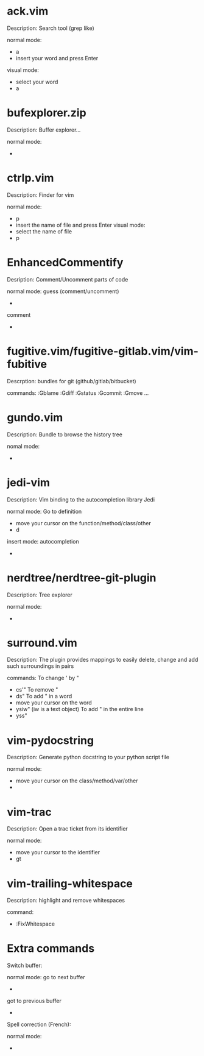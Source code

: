 ack.vim
=======
Description:
Search tool (grep like)

normal mode:
- <leader>a
- insert your word and press Enter

visual mode:
- select your word
- <leader>a

bufexplorer.zip
===============
Description:
Buffer explorer...

normal mode:
- <S-b>

ctrlp.vim
=========
Description:
Finder for vim

normal mode:
- <leader>p
- insert the name of file and press Enter
visual mode:
- select the name of file
- <leader>p

EnhancedCommentify
==================
Desription:
Comment/Uncomment parts of code

normal mode:
guess (comment/uncomment)
- <S-c>
comment
- <S-x>

fugitive.vim/fugitive-gitlab.vim/vim-fubitive
=============================================
Descrption:
bundles for git (github/gitlab/bitbucket)

commands:
:Gblame
:Gdiff
:Gstatus
:Gcommit
:Gmove
...

gundo.vim
=========
Description:
Bundle to browse the history tree

nomal mode:
- <F5>

jedi-vim
========
Description:
Vim binding to the autocompletion library Jedi

normal mode:
Go to definition
- move your cursor on the function/method/class/other
- <leader>d

insert mode:
autocompletion
- <Tab>

nerdtree/nerdtree-git-plugin
============================
Description:
Tree explorer

normal mode:
- <C-n>

surround.vim
============
Description:
The plugin provides mappings to easily delete, change and add such surroundings in pairs

commands:
To change ' by "
- cs'"
To remove "
- ds"
To add " in a word
- move your cursor on the word
- ysiw" (iw is a text object)
To add " in the entire line
- yss"

vim-pydocstring
===============
Description:
Generate python docstring to your python script file

normal mode:
- move your cursor on the class/method/var/other
- <C-l>

vim-trac
========
Description:
Open a trac ticket from its identifier

normal mode:
- move your cursor to the identifier
- gt

vim-trailing-whitespace
=======================
Description:
highlight and remove whitespaces

command:
- :FixWhitespace

Extra commands
==============

Switch buffer:

normal mode:
go to next buffer
- <Tab>
got to previous buffer
- <S-Tab>


Spell correction (French):

normal mode:
- <F6>
